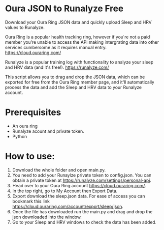 # Oura JSON to Runalyze Free

Download your Oura Ring JSON data and quickly upload Sleep and HRV values to Runalyze.

Oura Ring is a popular health tracking ring, however if you're not a paid member you're unable to access the API making intergrating data into other services cumbersome as it requires manual entry. https://cloud.ouraring.com/

Runalyze is a popular training log with functionality to analyze your sleep and HRV data (and it's free!). https://runalyze.com/

This script allows you to drag and drop the JSON data, which can be exported for free from the Oura Ring member page, and it'll automatically process the data and add the Sleep and HRV data to your Runalyze account.

# Prerequisites

- An oura ring
- Runalyze acount and private token.
- Python

# How to use:

1. Download the whole folder and open main.py.
2. You need to add your Runaylze private token to config.json. You can obtain a private token at https://runalyze.com/settings/personal-api.
3. Head over to your Oura Ring account https://cloud.ouraring.com/.
4. In the top right, go to My Account then Export Data.
5. Export download the sleep.json data. For ease of access you can bookmark this link https://cloud.ouraring.com/account/export/sleep/json.
6. Once the file has downloaded run the main.py and drag and drop the json downloaded into the window.
7. Go to your Sleep and HRV windows to check the data has been added.




